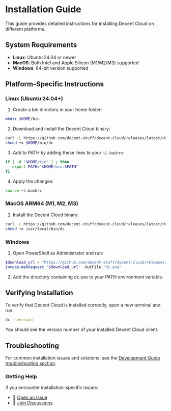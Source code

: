 # Installation Guide

This guide provides detailed instructions for installing Decent Cloud on different platforms.

## System Requirements

- **Linux**: Ubuntu 24.04 or newer
- **MacOS**: Both Intel and Apple Silicon (M1/M2/M3) supported
- **Windows**: 64-bit version supported

## Platform-Specific Instructions

### Linux (Ubuntu 24.04+)

1. Create a bin directory in your home folder:

```bash
mkdir $HOME/bin
```

2. Download and install the Decent Cloud binary:

```bash
curl -L https://github.com/decent-stuff/decent-cloud/releases/latest/download/decent-cloud-linux-amd64 -o $HOME/bin/dc
chmod +x $HOME/bin/dc
```

3. Add to PATH by adding these lines to your `~/.bashrc`:

```bash
if [ -d "$HOME/bin" ] ; then
   export PATH="$HOME/bin:$PATH"
fi
```

4. Apply the changes:

```bash
source ~/.bashrc
```

### MacOS ARM64 (M1, M2, M3)

1. Install the Decent Cloud binary:

```bash
curl -L https://github.com/decent-stuff/decent-cloud/releases/latest/download/decent-cloud-darwin-arm64 -o /usr/local/bin/dc
chmod +x /usr/local/bin/dc
```

### Windows

1. Open PowerShell as Administrator and run:

```powershell
$download_url = "https://github.com/decent-stuff/decent-cloud/releases/latest/download/decent-cloud-windows-amd64.exe"
Invoke-WebRequest "$download_url" -OutFile "dc.exe"
```

2. Add the directory containing dc.exe to your PATH environment variable.

## Verifying Installation

To verify that Decent Cloud is installed correctly, open a new terminal and run:

```bash
dc --version
```

You should see the version number of your installed Decent Cloud client.

## Troubleshooting

For common installation issues and solutions, see the [Development Guide troubleshooting section](development.md#troubleshooting).

### Getting Help

If you encounter installation-specific issues:

- 📝 [Open an Issue](https://github.com/decent-stuff/decent-cloud/issues)
- 💬 [Join Discussions](https://github.com/orgs/decent-stuff/discussions)

